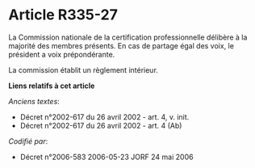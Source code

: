 # Article R335-27

La Commission nationale de la certification professionnelle délibère à la majorité des membres présents. En cas de partage
égal des voix, le président a voix prépondérante.

La commission établit un règlement intérieur.

**Liens relatifs à cet article**

_Anciens textes_:

  - Décret n°2002-617 du 26 avril 2002 - art. 4, v. init.
  - Décret n°2002-617 du 26 avril 2002 - art. 4 (Ab)

_Codifié par_:

  - Décret n°2006-583 2006-05-23 JORF 24 mai 2006
